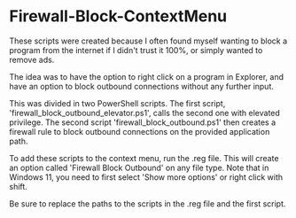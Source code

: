 # Firewall-Block-ContextMenu
These scripts were created because I often found myself wanting to block a program from the internet if I didn't trust it 100%, or simply wanted to remove ads.

The idea was to have the option to right click on a program in Explorer, and have an option to block outbound connections without any further input.

This was divided in two PowerShell scripts. The first script, 'firewall_block_outbound_elevator.ps1', calls the second one with elevated privilege.
The second script 'firewall_block_outbound.ps1' then creates a firewall rule to block outbound connections on the provided application path.

To add these scripts to the context menu, run the .reg file. This will create an option called 'Firewall Block Outbound' on any file type. Note that in Windows 11, you need to first select 'Show more options' or right click with shift.

Be sure to replace the paths to the scripts in the .reg file and the first script.

